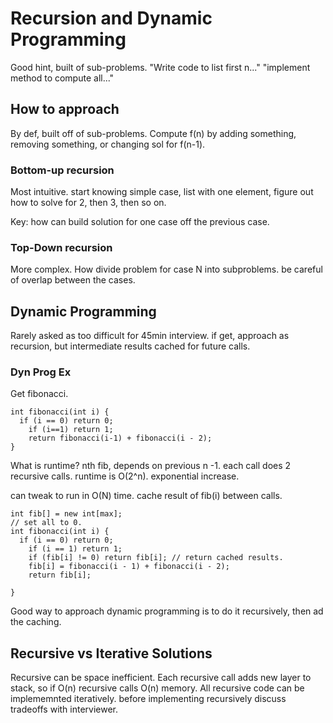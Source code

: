 # Recursion and Dynamic Programming
Good hint, built of sub-problems. "Write code to list first n..." "implement method to compute all..."

## How to approach
By def, built off of sub-problems. Compute f(n) by adding something, removing something, or changing sol for f(n-1).

### Bottom-up recursion
Most intuitive. start knowing simple case, list with one element, figure out how to solve for 2, then 3, then so on.

Key: how can build solution for one case off the previous case.

### Top-Down recursion
More complex. How divide problem for case N into subproblems. be careful of overlap between the cases.

## Dynamic Programming
Rarely asked as too difficult for 45min interview.  if get, approach as recursion, but intermediate results
cached for future calls.

### Dyn Prog Ex
Get fibonacci.
```
int fibonacci(int i) {
  if (i == 0) return 0;
	if (i==1) return 1;
	return fibonacci(i-1) + fibonacci(i - 2);
}
```

What is runtime? nth fib, depends on previous n -1. each call does 2 recursive calls. runtime is O(2^n).
exponential increase.

can tweak to run in O(N) time. cache result of fib(i) between calls.

```
int fib[] = new int[max];
// set all to 0.
int fibonacci(int i) {
  if (i == 0) return 0;
	if (i == 1) return 1;
	if (fib[i] != 0) return fib[i]; // return cached results.
	fib[i] = fibonacci(i - 1) + fibonacci(i - 2);
	return fib[i];

}
```

Good way to approach dynamic programming is to do it recursively, then ad the caching.

## Recursive vs Iterative Solutions
Recursive can be space inefficient. Each recursive call adds new layer to stack, so if O(n) recursive calls O(n) memory.
All recursive code can be implememnted iteratively. before implementing recursively discuss tradeoffs with interviewer.